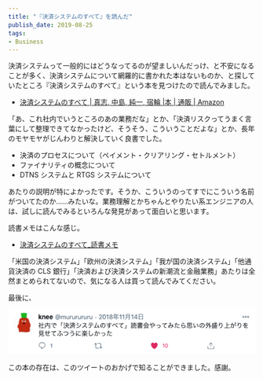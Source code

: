```yaml
---
title: "『決済システムのすべて』を読んだ"
publish_date: 2019-08-25
tags:
- Business
---
```


決済システムって一般的にはどうなってるのが望ましいんだっけ、と不安になることが多く、決済システムについて網羅的に書かれた本はないものか、と探していたところ『決済システムのすべて』という本を見つけたので読んでみました。

- [決済システムのすべて | 真志, 中島, 純一, 宿輪 |本 | 通販 | Amazon](https://www.amazon.co.jp/dp/4492681337)

「あ、これ社内でいうところのあの業務だな」とか、「決済リスクってうまく言葉にして整理できてなかったけど、そうそう、こういうことだよな」とか、長年のモヤモヤがじんわりと解決していく良書でした。

- 決済のプロセスについて（ペイメント・クリアリング・セトルメント）
- ファイナリティの概念について
- DTNS システムと RTGS システムについて

あたりの説明が特によかったです。そうか、こういうのってすでにこういう名前がついてたのか……みたいな。業務理解とかちゃんとやりたい系エンジニアの人は、試しに読んでみるといろんな発見があって面白いと思います。

読書メモはこんな感じ。

- [決済システムのすべて_読書メモ](https://gist.github.com/gushernobindsme/2be5757e004aecc8f29ea2dbcb6f61e6)

「米国の決済システム」「欧州の決済システム」「我が国の決済システム」「他通貨決済の
CLS
銀行」「決済および決済システムの新潮流と金融業務」あたりは全然まとめられてないので、気になる人は買って読んでみてください。

最後に、

![](../../../assets/1566691200-1.png)

この本の存在は、このツイートのおかげで知ることができました。感謝。
